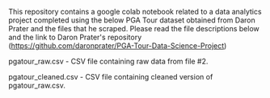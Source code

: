 This repository contains a google colab notebook related to a data analytics project completed using the below PGA Tour dataset obtained from Daron Prater and the files that he scraped. 
Please read the file descriptions below and the link to Daron Prater's repository (https://github.com/daronprater/PGA-Tour-Data-Science-Project)


pgatour_raw.csv - CSV file containing raw data from file #2.

pgatour_cleaned.csv - CSV file containing cleaned version of pgatour_raw.csv. 

